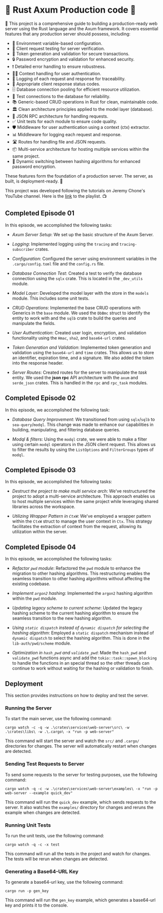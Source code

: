 # 🦀 Rust Axum Production code 🚀

🚀 This project is a comprehensive guide to building a production-ready web server using the Rust language and the Axum framework. It covers essential features that any production server should possess, including:

- 🔧 Environment variable-based configuration.
- 🧪 Client request testing for server verification.
- 🔑 Token generation and validation for secure transactions.
- 🔒 Password encryption and validation for enhanced security.
- ❗ Detailed error handling to ensure robustness.
- 🕵️‍♂️ Context handling for user authentication.
- 📝 Logging of each request and response for traceability.
- 🚦 Appropriate client response status codes.
- 🗄️ Database connection pooling for efficient resource utilization.
- 🧰 Test connections to the database for reliability.
- 📚 Generic-based CRUD operations in Rust for clean, maintainable code.
- 🏛️ Clean architecture principles applied to the model layer (database).
- 📡 JSON RPC architecture for handling requests.
- ✅ Unit tests for each module to ensure code quality.
- 🛡️ Middleware for user authentication using a context (ctx) extractor.
- 📊 Middleware for logging each request and response.
- 🛣️ Routes for handling file and JSON requests.
- 📦 Multi-service architecture for hosting multiple services within the same project.
- 🔀 Dynamic switching between hashing algorithms for enhanced password encryption.

These features form the foundation of a production server. The server, as built, is deployment-ready. 🎉

This project was developed following the tutorials on Jeremy Chone's YouTube channel. Here is the [link](https://www.youtube.com/watch?v=XZtlD_m59sM&list=PL7r-PXl6ZPcCTTxjmsb9bFZB9i01fAtI7&index=8&ab_channel=JeremyChone) to the playlist. 📺

## Completed Episode 01

In this episode, we accomplished the following tasks:

- *Axum Server Setup*: We set up the basic structure of the Axum Server.

- *Logging*: Implemented logging using the `tracing` and `tracing-subscriber` crates.

- *Configuration*: Configured the server using environment variables in the `.cargo/config.toml` file and the `config.rs` file.

- *Database Connection Test*: Created a test to verify the database connection using the `sqlx` crate. This is located in the `_dev_utils` module.

- *Model Layer*: Developed the model layer with the store in the `models` module. This includes some unit tests.

- *CRUD Operations*: Implemented the base CRUD operations with Generics in the `base` module. We used the `DbBmc` struct to identify the entity to work with and the `sqlb` crate to build the queries and manipulate the fields.

- *User Authentication*: Created user login, encryption, and validation functionality using the `Hmac`, `sha2`, and `base64-url` crates.

- *Token Generation and Validation*: Implemented token generation and validation using the `base64-url` and `time` crates. This allows us to store an identifier, expiration time, and a signature. We also added the token into the response header.

- *Server Routes*: Created routes for the server to manipulate the *task* entity. We used the **json rpc** API architecture with the `axum` and `serde_json` crates. This is handled in the `rpc` and `rpc_task` modules.

## Completed Episode 02

In this episode, we accomplished the following task:

- *Database Query Improvement*: We transitioned from using `sqlx`/`sqlb` to `sea-query`/`modql`. This change was made to enhance our capabilities in building, manipulating, and filtering database queries.

- *Modql & filters*: Using the `modql` crate, we were able to make a filter using certain `modql` operators in the JSON client request. This allows us to filter the results by using the `ListOptions` and `FilterGroups` types of `modql`.

## Completed Episode 03

In this episode, we accomplished the following tasks:

- *Destruct the project to make multi service arch*: We've restructured the project to adopt a multi-service architecture. This approach enables us to host multiple services within the same project while leveraging shared libraries across the workspace.

- *Utilizing Wrapper Pattern in `CtxW`*: We've employed a wrapper pattern within the `CtxW` struct to manage the user context in `Ctx`. This strategy facilitates the extraction of context from the request, allowing its utilization within the server.

## Completed Episode 04

In this episode, we accomplished the following tasks:

- *Refactor `pwd` module*: Refactored the `pwd` module to enhance the migration to other hashing algorithms. This restructuring enables the seamless transition to other hashing algorithms without affecting the existing codebase.

- *Implement `argon2` hashing*: Implemented the `argon2` hashing algorithm within the `pwd` module.

- *Updating legacy scheme to current scheme*: Updated the legacy hashing scheme to the current hashing algorithm to ensure the seamless transition to the new hashing algorithm.

- *Using `static dispatch` instead of `dynamic dispatch` for selecting the hashing algorithm*: Employed a `static dispatch` mechanism instead of `dynamic dispatch` to select the hashing algorithm. This is done in the `lib-auth/pwd/scheme` module.

- *Optimization in `hash_pwd` and `validate_pwd`*: Made the `hash_pwd` and `validate_pwd` functions async and add the `tokio::task::spawn_blocking` to handle the functions in an special thread so the other threads can continue to work without waiting for the hashing or validation to finish.

## Deployment

This section provides instructions on how to deploy and test the server.

### Running the Server

To start the main server, use the following command:

```shell
cargo watch -c -q -w .\crates\services\web-server\src\ -w .\crates\libs\ -w .\.cargo\ -x "run -p web-server"
```

This command will start the server and watch the `src/` and `.cargo/` directories for changes. The server will automatically restart when changes are detected.

### Sending Test Requests to Server

To send some requests to the server for testing purposes, use the following command:

```shell
cargo watch -q -c -w .\crates\services\web-server\examples\ -x "run -p web-server --example quick_dev"
```

This command will run the `quick_dev` example, which sends requests to the server. It also watches the `examples/` directory for changes and reruns the example when changes are detected.

### Running Unit Tests

To run the unit tests, use the following command:

```shell
cargo watch -q -c -x test
```

This command will run all the tests in the project and watch for changes. The tests will be rerun when changes are detected.

### Generating a Base64-URL Key

To generate a base64-url key, use the following command:

```shell
cargo run -p gen_key
```

This command will run the `gen_key` example, which generates a base64-url key and prints it to the console.
